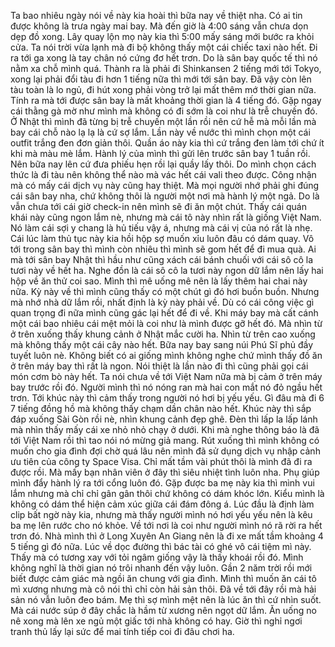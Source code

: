 Ta bao nhiêu ngày nói về này kia hoài thì bữa nay về thiệt nha. Có ai tin được không là trưa ngày mai bay. Mà đến giờ là 4:00 sáng vẫn chưa dọn dẹp đồ xong. Lây quay lộn mọ này kia thì 5:00 mấy sáng mới bước ra khỏi cửa. Ta nói trời vừa lạnh mà đi bộ không thấy một cái chiếc taxi nào hết. Đi ra tới ga xong là tay chân nó cứng đơ hết trơn. Do là sân bay quốc tế thì nó nằm xa chỗ mình quá. Thành ra là phải đi Shinkansen 2 tiếng mới tới Tokyo, xong lại phải đổi tàu đi hơn 1 tiếng nữa thì mới tới sân bay. Đã vậy còn lên tàu toàn là lo ngủ, đi hút xong phải vòng trở lại mất thêm mớ thời gian nữa. Tính ra mà tới được sân bay là mất khoảng thời gian là 4 tiếng đó. Gặp ngay cái thằng gà mờ như mình mà không có đi sớm là coi như là trễ chuyến đó. Ở Nhật thì mình đã từng bị trễ chuyến một lần rồi nên cứ hễ mà mỗi lần mà bay cái chỗ nào lạ lạ là cứ sợ lắm. Lần này về nước thì mình chọn một cái outfit trắng đen đơn giản thôi. Quần áo này kia thì cứ trắng đen làm tới chứ ít khi mà màu mè lắm. Hành lý của mình thì gửi lên trước sân bay 1 tuần rồi. Nên bữa nay lên cứ đưa phiếu hẹn rồi lại quầy lấy thôi. Do mình chọn cách thức là đi tàu nên không thể nào mà vác hết cái vali theo được. Công nhận mà có mấy cái dịch vụ này cũng hay thiệt. Mà mọi người nhớ phải ghi đúng cái sân bay nha, chứ không thôi là người một nơi mà hành lý một ngả. Do là vẫn chưa tới cái giờ check-in nên mình sẽ đi ăn một chút. Thấy cái quán khái này cũng ngon lắm nè, nhưng mà cái tô này nhìn rất là giống Việt Nam. Nó làm cái sợi y chang là hủ tiếu vậy á, nhưng mà cái vị của nó rất là nhẹ. Cái lúc làm thủ tục này kia hồi hộp sợ muốn xỉu luôn đâu có dám quay. Vô tới trong sân bay thì mình còn nhiêu thì mình sẽ gom hết để đi mua quà. Ai mà tới sân bay Nhật thì hầu như cũng xách cái bánh chuối với cái sô cô la tươi này về hết ha. Nghe đồn là cái sô cô la tươi này ngon dữ lắm nên lấy hai hộp về ăn thử coi sao. Mình thì mê uống mê nên là lấy thêm hai chai này nữa. Kỳ này về thì mình cũng thấy có một chút gì đó hơi buồn buồn. Nhưng mà nhớ nhà dữ lắm rồi, nhất định là kỳ này phải về. Dù có cái công việc gì quan trọng đi nữa mình cũng gác lại hết để đi về. Khi máy bay mà cất cánh một cái bao nhiêu cái mệt mỏi là coi như là mình được gỡ hết đó. Mà nhìn từ ở trên xuống thấy khung cảnh ở Nhật mắc cười ha. Nhìn từ trên cao xuống mà không thấy một cái cây nào hết. Bữa nay bay sang núi Phú Sĩ phủ đầy tuyết luôn nè. Không biết có ai giống mình không nghe chứ mình thấy đồ ăn ở trên máy bay thì rất là ngon. Nói thiệt là lần nào đi thì cũng phải gọi cái món cơm bò này hết. Ta nói chưa về tới Việt Nam nữa mà bị cảm ở trên máy bay trước rồi đó. Người mình thì nó nóng ran mà hai con mắt nó đỏ ngầu hết trơn. Tới khúc này thì cảm thấy trong người nó hơi bị yếu yếu. Gì đâu mà đi 6 7 tiếng đồng hồ mà không thấy chạm dần chân nào hết. Khúc này thì sắp đáp xuống Sài Gòn rồi nè, nhìn khung cảnh đẹp ghê. Đèn thì lấp la lấp lánh mà nhìn thấy mấy cái xe nhỏ nhỏ chạy ở dưới. Khi mà nghe thông báo là đã tới Việt Nam rồi thì tao nói nó mừng giả mang. Rút xuống thì mình không có muốn cho gia đình đợi chờ quá lâu nên mình đã sử dụng dịch vụ nhập cảnh ưu tiên của công ty Space Visa. Chỉ mất tầm vài phút thôi là mình đã đi ra được rồi. Mà mấy bạn nhân viên ở đây thì siêu nhiệt tình luôn nha. Phụ giúp mình đẩy hành lý ra tới cổng luôn đó. Gặp được ba mẹ này kia thì mình vui lắm nhưng mà chỉ chỉ gân gân thôi chứ không có dám khóc lớn. Kiểu mình là không có dám thể hiện cảm xúc giữa cái đám đông á. Lúc đầu là định làm clip bất ngờ này kia, nhưng mà thấy người mình nó hơi yếu yếu nên là kêu ba mẹ lên rước cho nó khỏe. Về tới nơi là coi như người mình nó rã rời ra hết trơn đó. Nhà mình thì ở Long Xuyên An Giang nên là đi xe mất tầm khoảng 4 5 tiếng gì đó nữa. Lúc về dọc đường thì bác tài có ghé vô cái tiệm mì này. Thấy mà có tương xay với tỏi ngâm giống vậy là thấy khoái rồi đó. Mình không nghĩ là thời gian nó trôi nhanh đến vậy luôn. Gần 2 năm trời rồi mới biết được cảm giác mà ngồi ăn chung với gia đình. Mình thì muốn ăn cái tô mì xương nhưng mà cô nói thì chỉ còn hải sản thôi. Đã về tới đây rồi mà hải sản nó vẫn luôn đeo bám. Mẹ thì sợ mình mệt nên là lúc ăn thì cứ nhìn suốt. Mà cái nước súp ở đây chắc là hầm từ xương nên ngọt dữ lắm. Ăn uống no nê xong mà lên xe ngủ một giấc tới nhà không có hay. Giờ thì nghỉ ngơi tranh thủ lấy lại sức để mai tính tiếp coi đi đâu chơi ha.